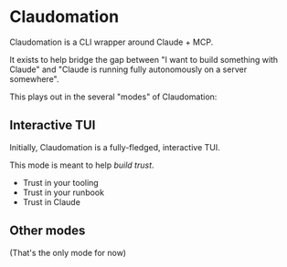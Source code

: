 # Claudomation

Claudomation is a CLI wrapper around Claude + MCP.

It exists to help bridge the gap between "I want to build something with Claude"
and "Claude is running fully autonomously on a server somewhere".

This plays out in the several "modes" of Claudomation:

## Interactive TUI

Initially, Claudomation is a fully-fledged, interactive TUI.

This mode is meant to help _build trust_.

- Trust in your tooling
- Trust in your runbook
- Trust in Claude

## Other modes

(That's the only mode for now)

